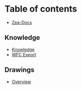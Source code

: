 # Table of contents

* [Zea-Docs](README.md)

## Knowledge

* [Knowledge](knowledge/knowledge.md)
* [WFC Export](knowledge/wfc-export.md)

## Drawings

* [Overview](drawings/overview.md)
